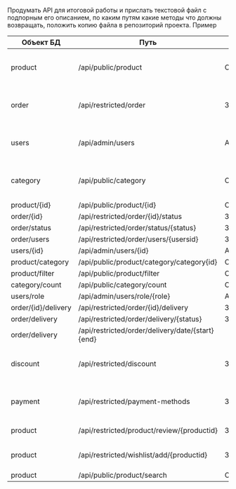 Продумать API для итоговой работы и прислать текстовой файл с подпорным его описанием,
по каким путям какие методы что должны возвращать,
положить копию файла в репозиторий проекта.
Пример

| Объект БД                       | Путь                                      | Доступ       | Методы                 |
|---------------------------------|-------------------------------------------|--------------|------------------------|
| product                         | /api/public/product                       | Открытый     | GET, DELETE, POST, PUT |
| order                           | /api/restricted/order                     | Закрытый     | GET (только свои), POST|
| users                           | /api/admin/users                          | Админ        | GET, DELETE, POST, PUT |
| category                        | /api/public/category                      | Открытый     | GET, DELETE, POST, PUT |
| product/{id}                    | /api/public/product/{id}                  | Открытый     | GET                    |
| order/{id}                      | /api/restricted/order/{id}/status         | Закрытый     | PUT                    |
| order/status                    | /api/restricted/order/status/{status}     | Закрытый     | GET                    |
| order/users                     | /api/restricted/order/users/{usersid}     | Закрытый     | GET                    |
| users/{id}                      | /api/admin/users/{id}                     | Админ        | GET                    |
| product/category                | /api/public/product/category/category{id} | Открытый     | GET                    |
| product/filter                  | /api/public/product/filter                | Открытый     | GET                    |
| category/count                  | /api/public/category/count                | Открытый     | GET                    |
| users/role                      | /api/admin/users/role/{role}              | Админ        | GET                    |
| order/{id}/delivery             | /api/restricted/order/{id}/delivery       | Закрытый     | PUT                    |
| order/delivery                  | /api/restricted/order/delivery/{status}   | Закрытый     | GET                    |
| order/delivery                  | /api/restricted/order/delivery/date/{start}{end}                             |                                           | Закрытый     | GET                    |
| discount                        | /api/restricted/discount                  | Закрытый     | GET, DELETE, POST, PUT |
| payment                         | /api/restricted/payment-methods           | Закрытый     | GET, DELETE, POST, PUT |
| product                         | /api/restricted/product/review/{productid}| Закрытый     | GET, POST              |
| product                         | /api/restricted/wishlist/add/{productid}  | Закрытый     | GET, DELETE, POST      |
| product                         | /api/public/product/search                | Открытый     | GET                    | 